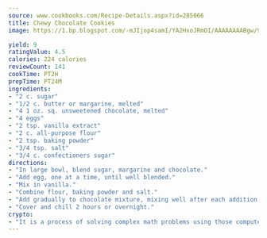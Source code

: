 ```yaml
---
source: www.cookbooks.com/Recipe-Details.aspx?id=285066
title: Chewy Chocolate Cookies
image: https://1.bp.blogspot.com/-mJIjop4samI/YA2HxoJRmOI/AAAAAAAABgw/9Q6cN5purxQQ0M3111-VxRXtHYk4x987wCLcBGAsYHQ/s320/19.png

yield: 9
ratingValue: 4.5
calories: 224 calories
reviewCount: 141
cookTime: PT2H
prepTime: PT24M
ingredients:
- "2 c. sugar"
- "1/2 c. butter or margarine, melted"
- "4 1 oz. sq. unsweetened chocolate, melted"
- "4 eggs"
- "2 tsp. vanilla extract"
- "2 c. all-purpose flour"
- "2 tsp. baking powder"
- "3/4 tsp. salt"
- "3/4 c. confectioners sugar"
directions:
- "In large bowl, blend sugar, margarine and chocolate."
- "Add egg, one at a time, until well blended."
- "Mix in vanilla."
- "Combine flour, baking powder and salt."
- "Add gradually to chocolate mixture, mixing well after each addition."
- "Cover and chill 2 hours or overnight."
crypto:
- "It is a process of solving complex math problems using those computers which run bitcoin software."
---
```

